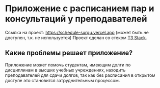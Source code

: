 # Приложение с расписанием пар и консультаций у преподавателей

Ссылка на проект: https://schedule-surgu.vercel.app (может быть не доступен, т.к. не используется)
Проект сделан со стеком [T3 Stack](https://create.t3.gg/).


## Какие проблемы решает приложение?

Приложение может помочь студентам, имеющим долги по дисциплинам в высших учебных учреждениях, находить преподавателей для сдачи долгов, так как без расписания в открытом доступе это становится затруднительным процессом.
